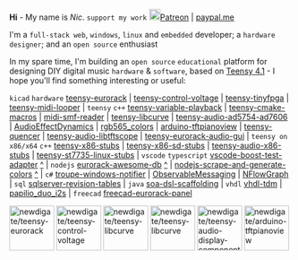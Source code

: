 **Hi** - My name is *Nic*. 
```support my work``` 
<a href='///www.patreon.com/teensy_eurorack'><img src='https://github.githubassets.com/images/modules/site/icons/funding_platforms/patreon.svg' height='20px' title='patreon'/>Patreon</a>
|
[paypal.me](///paypal.me/nicnewdigate)

I'm a ```full-stack web```, ```windows```, ```linux``` and ```embedded``` developer; a ```hardware designer```; and an ```open source``` enthusiast

In my spare time, I'm building an ```open source``` ```educational``` platform for designing DIY digital music ```hardware``` & ```software```, based on [Teensy 4.1](https://www.pjrc.com/store/teensy41.html) - I hope you'll find something interesting or useful:

```kicad```  ```hardware```
[teensy-eurorack](https://github.com/newdigate/teensy-eurorack)
|
[teensy-control-voltage](https://github.com/newdigate/teensy-control-voltage)
|
[teensy-tinyfpga](https://github.com/newdigate/teensy-tinyfpga)
|
[teensy-midi-looper](https://github.com/newdigate/teensy-midi-looper)
|
```teensy```  ```c++``` 
[teensy-variable-playback](https://github.com/newdigate/teensy-variable-playback)
|
[teensy-cmake-macros](https://github.com/newdigate/teensy-cmake-macros)
|
[midi-smf-reader](https://github.com/newdigate/midi-smf-reader)
|
[teensy-libcurve](https://github.com/newdigate/teensy-libcurve)
|
[teensy-audio-ad5754-ad7606](https://github.com/newdigate/teensy-audio-ad5754-ad7606)
|
[AudioEffectDynamics](https://github.com/newdigate/AudioEffectDynamics)
|
[rgb565_colors](https://github.com/newdigate/rgb565_colors)
|
[arduino-tftpianoview](https://github.com/newdigate/arduino-tftpianoview)
|
[teensy-quencer](https://github.com/newdigate/teensy-quencer)
|
[teensy-audio-libtftscope](https://github.com/newdigate/teensy-audio-libtftscope)
|
[teensy-eurorack-audio-gui](https://newdigate.github.io/teensy-eurorack-audio-gui)
|
```teensy on x86/x64```  ```c++``` 
[teensy-x86-stubs](https://github.com/newdigate/teensy-x86-stubs)
|
[teensy-x86-sd-stubs](https://github.com/newdigate/teensy-x86-sd-stubs)
|
[teensy-audio-x86-stubs](https://github.com/newdigate/teensy-audio-x86-stubs)
|
[teensy-st7735-linux-stubs](https://github.com/newdigate/teensy-st7735-linux-stubs)
|
```vscode```  ```typescript```
[vscode-boost-test-adapter](https://github.com/newdigate/vscode-boost-test-adapter) [^](https://marketplace.visualstudio.com/items?itemName=NicNewdigate.boost-test-adapter-debug)
|
```nodejs``` 
[eurorack-awesome-db](https://github.com/newdigate/eurorack-awesome-db) [^](https://github.com/newdigate/eurorack-awesome)
|
[nodejs-scrape-and-generate-colors](https://github.com/newdigate/nodejs-scrape-and-generate-colors) [^](https://github.com/newdigate/rgb565_colors)
|
```c#```
[troupe-windows-notifier](https://github.com/newdigate/troupe-windows-notifier)
|
[ObservableMessaging](https://github.com/newdigate/ObservableMessaging)
|
[NFlowGraph](https://github.com/newdigate/NFlowGraph)
|
```sql```
[sqlserver-revision-tables](https://github.com/newdigate/sqlserver-revision-tables)
|
```java```
[soa-dsl-scaffolding](https://github.com/newdigate/soa-dsl-scaffolding)
|
```vhdl```
[vhdl-tdm](https://github.com/newdigate/vhdl-tdm)
|
[papilio_duo_i2s](https://github.com/newdigate/papilio_duo_i2s)
|
```freecad```
[freecad-eurorack-panel](https://github.com/newdigate/freecad-eurorack-panel)

<a href='///github.com/newdigate/teensy-eurorack'><img src='https://github.com/newdigate/teensy-eurorack/raw/master/hardware/images/teensy-eurorack.svg' height='80px' title='newdigate/teensy-eurorack'/></a>       <a href='///github.com/newdigate/teensy-control-voltage'><img src='https://github.com/newdigate/teensy-control-voltage/raw/master/docs/teensy-control-voltage.svg' height='80px' title='newdigate/teensy-control-voltage'/></a>         <a href='///github.com/newdigate/teensy-libcurve'><img src='https://github.com/newdigate/teensy-libcurve/raw/main/docs/curves.gif' height='80px' title='newdigate/teensy-libcurve'/></a>     <a href='///github.com/newdigate/teensy-libcurve'><img src='https://github.com/newdigate/teensy-libcurve/raw/main/docs/curves-heart.gif' height='80px' title='newdigate/teensy-libcurve'/></a>       <a href='///github.com/newdigate/teensy-audio-display-components'><img src='https://github.com/newdigate/teensy-audio-display-components/raw/main/docs/multiple_example.gif' height='80px' title='newdigate/teensy-audio-display-components'/></a>        <a href='///github.com/newdigate/arduino-tftpianoview'><img src='https://github.com/newdigate/arduino-tftpianoview/raw/master/docs/arduino-tftpianoview.gif' height='80px' title='newdigate/arduino-tftpianoview'/></a>
